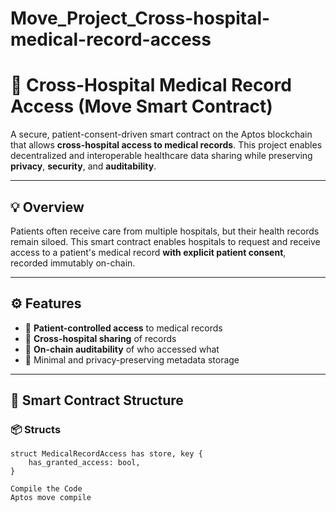 ﻿# Move_Project_Cross-hospital-medical-record-access
# 🏥 Cross-Hospital Medical Record Access (Move Smart Contract)

A secure, patient-consent-driven smart contract on the Aptos blockchain that allows **cross-hospital access to medical records**. This project enables decentralized and interoperable healthcare data sharing while preserving **privacy**, **security**, and **auditability**.

---

## 💡 Overview

Patients often receive care from multiple hospitals, but their health records remain siloed. This smart contract enables hospitals to request and receive access to a patient's medical record **with explicit patient consent**, recorded immutably on-chain.

---

## ⚙️ Features

- 🔐 **Patient-controlled access** to medical records
- 🏥 **Cross-hospital sharing** of records
- 📜 **On-chain auditability** of who accessed what
- 🧾 Minimal and privacy-preserving metadata storage

---

## 🧱 Smart Contract Structure

### 📦 Structs

```move
struct MedicalRecordAccess has store, key {
    has_granted_access: bool,
}

Compile the Code 
Aptos move compile
